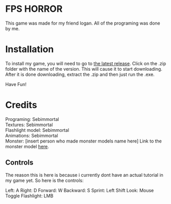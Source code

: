 # FPS HORROR

This game was made for my friend logan. All of the programing was done by me.


# Installation

To install my game, you will need to go to [the latest release](https://github.com/Sebimmortal/FPS-horror/releases/tag/windows). Click on the .zip folder with the name of the version. This will cause it to start downloading. After it is done downloading, extract the .zip and then just run the .exe.

Have Fun!

# Credits

Programing: Sebimmortal  
Textures: Sebimmortal  
Flashlight model: Sebimmortal  
Animations: Sebimmortal  
Monster: [insert person who made monster models name here] Link to the monster model [here](https://idk.idk/idk/idk/ihavenocluerightnow).


## Controls
The reason this is here is because i currently dont have an actual tutorial in my game yet. So here is the controls:

Left: A
Right: D
Forward: W
Backward: S
Sprint: Left Shift
Look: Mouse
Toggle Flashlight: LMB